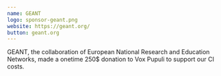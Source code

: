 ```yaml
---
name: GEANT
logo: sponsor-geant.png
website: https://geant.org/
button: geant.org
---
```


GEANT, the collaboration of European National Research and Education Networks, made a onetime 250$ donation to Vox Pupuli to support our CI costs.
